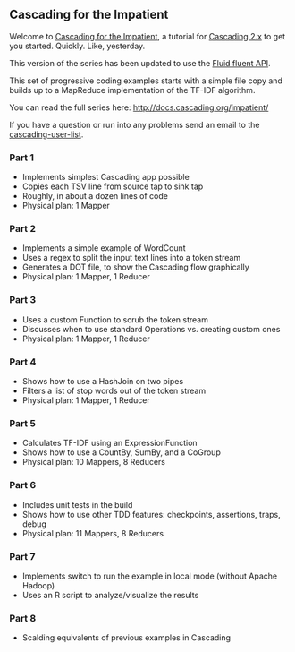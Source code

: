 ## Cascading for the Impatient

Welcome to [Cascading for the Impatient](http://docs.cascading.org/impatient), a tutorial for [Cascading 2.x](http://www.cascading.org/) to get you started. Quickly. Like, yesterday.

This version of the series has been updated to use the [Fluid fluent API](https://github.com/Cascading/fluid).

This set of progressive coding examples starts with a simple file copy and builds up to a MapReduce implementation of the TF-IDF algorithm.

You can read the full series here: http://docs.cascading.org/impatient/

If you have a question or run into any problems send an email to the [cascading-user-list](https://groups.google.com/forum/#!forum/cascading-user).


### Part 1
* Implements simplest Cascading app possible
* Copies each TSV line from source tap to sink tap
* Roughly, in about a dozen lines of code
* Physical plan: 1 Mapper

### Part 2
* Implements a simple example of WordCount
* Uses a regex to split the input text lines into a token stream
* Generates a DOT file, to show the Cascading flow graphically
* Physical plan: 1 Mapper, 1 Reducer

### Part 3
* Uses a custom Function to scrub the token stream
* Discusses when to use standard Operations vs. creating custom ones
* Physical plan: 1 Mapper, 1 Reducer

### Part 4
* Shows how to use a HashJoin on two pipes
* Filters a list of stop words out of the token stream
* Physical plan: 1 Mapper, 1 Reducer

### Part 5
* Calculates TF-IDF using an ExpressionFunction
* Shows how to use a CountBy, SumBy, and a CoGroup
* Physical plan: 10 Mappers, 8 Reducers

### Part 6
* Includes unit tests in the build
* Shows how to use other TDD features: checkpoints, assertions, traps, debug
* Physical plan: 11 Mappers, 8 Reducers

### Part 7
* Implements switch to run the example in local mode (without Apache Hadoop)
* Uses an R script to analyze/visualize the results

### Part 8
* Scalding equivalents of previous examples in Cascading
